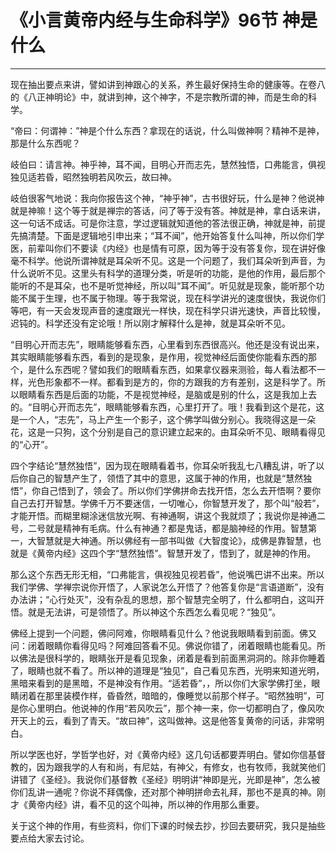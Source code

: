 # 《小言黄帝内经与生命科学》96节 神是什么

------

现在抽出要点来讲，譬如讲到神跟心的关系，养生最好保持生命的健康等。在卷八的《八正神明论》中，就讲到神，这个神字，不是宗教所谓的神，而是生命的科学。

“帝曰：何谓神：”神是个什么东西？拿现在的话说，什么叫做神啊？精神不是神，那是什么东西呢？

岐伯曰：请言神。神乎神，耳不闻，目明心开而志先，慧然独悟，口弗能言，俱视独见适若昏，昭然独明若风吹云，故曰神。

岐伯很客气地说：我向你报告这个神，“神乎神”，古书很好玩，什么是神？他说神就是神嘛！这个等于就是禅宗的答话，问了等于没有答。神就是神，拿白话来讲，这一句话不成话。可是你注意，学过逻辑就知道他的答法很正确，神就是神，前提先搞清楚。下面是逻辑地引申出来；“耳不闻”，他开始答复什么叫神，所以你们学医，前辈叫你们不要读《内经》也是情有可原，因为等于没有答复你，现在讲好像毫不科学。他说所谓神就是耳朵听不见。这是一个问题了，我们耳朵听到声音，为什么说听不见。这里头有科学的道理分类，听是听的功能，是他的作用，最后那个能听的不是耳朵，也不是听觉神经，所以叫“耳不闻”。听见就是现象，能听那个功能不属于生理，也不属于物理。等于我常说，现在科学讲光的速度很快，我说你们等吧，有一天会发现声音的速度跟光一样快，现在科学只讲光速快，声音比较慢，迟钝的。科学还没有定论哦！所以刚才解释什么是神，就是耳朵听不见。

“目明心开而志先”，眼睛能够看东西，心里看到东西很高兴。他还是没有说出来，其实眼睛能够看东西，看到的是现象，是作用，视觉神经后面使你能看东西的那个，是什么东西呢？譬如我们的眼睛看东西，如果拿仪器来测验，每人看法都不一样，光色形象都不一样。都看到是方的，你的方跟我的方有差别，这是科学了。所以眼睛看东西是后面的功能，不是视觉神经，是脑或是别的什么，这是我加上去的。“目明心开而志先”，眼睛能够看东西，心里打开了。哦！我看到这个是花，这是一个人，“志先”，马上产生一个影子，这个佛学叫做分别心。我晓得这是一朵花，这是一只狗，这个分别是自己的意识建立起来的。由耳朵听不见、眼睛看得见的“心开”。

四个字结论“慧然独悟”，因为现在眼睛看着书，你耳朵听我乱七八糟乱讲，听了以后你自己的智慧产生了，领悟了其中的意思，这属于神的作用，也就是“慧然独悟”，你自己悟到了，领会了。所以你们学佛拼命去找开悟，怎么去开悟啊？要你自己去打开智慧。学佛千万不要迷信，一切唯心，你智慧开发了，那个叫“般若”，才能开悟。而糊里糊涂迷信放光啊、有神通啊，讲这个我就烦了；我说你是神通二号，二号就是精神有毛病。什么有神通？都是鬼话，都是脑神经的作用。智慧第一，大智慧就是大神通。所以佛经有一部书叫做《大智度论》，成佛是靠智慧，也就是《黄帝内经》这四个字“慧然独悟”。智慧开发了，悟到了，就是神的作用。

那么这个东西无形无相，“口弗能言，俱视独见视若昏”，他说嘴巴讲不出来。所以我们学佛、学禅宗说你开悟了，人家说怎么开悟了？他答复你是“言语道断”，没有办法讲；“心行处灭”，没有杂乱的思想，那个智慧完全明了，什么都明白，这叫开悟。就是无法讲，可是领悟了。所以神这个东西怎么看见呢？“独见”。

佛经上提到一个问题，佛问阿难，你眼睛看见什么？他说我眼睛看到前面。佛又问：闭着眼睛你看得见吗？阿难回答看不见。佛说你错了，闭着眼睛也能看见。所以佛法是很科学的，眼睛张开是看见现象，闭着是看到前面黑洞洞的。除非你睡着了，眼睛也就不看了。所以神的道理是“独见”，自己看见东西，光明来知道光明，黑暗来看到的是黑暗，不是神没有作用。“适若昏”，，所以你们大家学佛打坐，眼睛闭着在那里装模作样，昏昏然，暗暗的，像睡觉以前那个样子。“昭然独明”，可是你心里明白。他说神的作用“若风吹云”，那个神一来，你一切都明白了，像风吹开天上的云，看到了青天。“故曰神”，这叫做神。这是他答复黄帝的问话，非常明白。

所以学医也好，学哲学也好，对《黄帝内经》这几句话都要弄明白。譬如你信基督教的，因为跟我学的人有和尚，有尼姑，有神父，有修女，也有牧师，我就笑他们讲错了《圣经》。我说你们基督教《圣经》明明讲“神即是光，光即是神”，怎么被你们乱讲一通呢？你说不拜偶像，还对那个神明拼命去礼拜，那也不是真的神。刚才《黄帝内经》讲，看不见的这个叫神，所以神的作用那么重要。

关于这个神的作用，有些资料，你们下课的时候去抄，抄回去要研究，我只是抽些要点给大家去讨论。